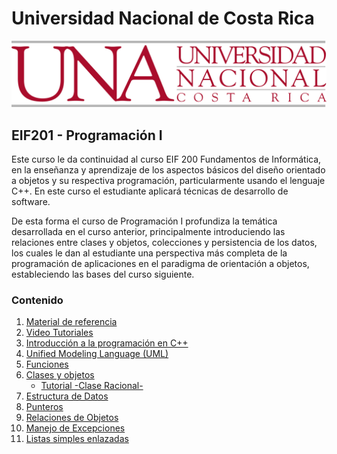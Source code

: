 # Universidad Nacional de Costa Rica
![una logo](resources/una_logo.jpeg)
## EIF201 - Programación I

Este curso le da continuidad al curso EIF 200 Fundamentos de Informática, en la enseñanza y aprendizaje de los aspectos básicos del diseño orientado a objetos y su respectiva programación, particularmente usando el lenguaje C++. En este curso el estudiante aplicará técnicas de desarrollo de software.

De esta forma el curso de Programación I profundiza la temática desarrollada en el curso anterior, principalmente introduciendo las relaciones entre clases y objetos, colecciones y persistencia de los datos, los cuales le dan al estudiante una perspectiva más completa de la programación de aplicaciones en el paradigma de orientación a objetos, estableciendo las bases del curso siguiente.

### Contenido

1. [Material de referencia](docs/material-referencia.md)
2. [Video Tutoriales](docs/video-tutoriales.md)
3. [Introducción a la programación en C++](docs/intro-progra.md)
4. [Unified Modeling Language (UML)](docs/uml.md)
5. [Funciones](docs/functions.md)
6. [Clases y objetos](docs/objetos-clases.md)
   - [Tutorial -Clase Racional-](docs/tutorial-num-racionales.md)
7. [Estructura de Datos](docs/estructura-datos.md)
8. [Punteros](docs/punteros.md)
9. [Relaciones de Objetos](docs/relaciones-objeto.md)
10. [Manejo de Excepciones](docs/excepciones.md)
11. [Listas simples enlazadas](docs/listas-simples.md)

